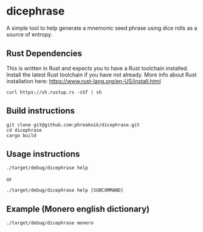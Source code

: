 # dicephrase
A simple tool to help generate a mnemonic seed phrase using dice rolls as a source of entropy.

## Rust Dependencies
This is written in Rust and expects you to have a Rust toolchain installed. Install the latest Rust toolchain if you have not already. More info about Rust installation here: https://www.rust-lang.org/en-US/install.html
```
curl https://sh.rustup.rs -sSf | sh
```

## Build instructions
```
git clone git@github.com:phreaknik/dicephrase.git
cd dicephrase
cargo build
```

## Usage instructions
```
./target/debug/dicephrase help
```
or
```
./target/debug/dicephrase help [SUBCOMMAND]
```

## Example (Monero english dictionary)
```
./target/debug/dicephrase monero
```
